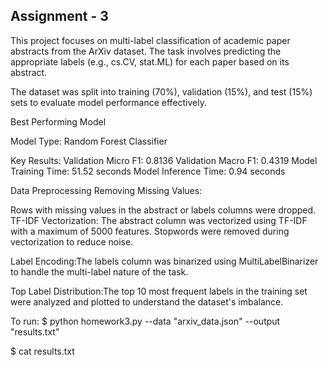 ## Assignment - 3 ##

This project focuses on multi-label classification of academic paper abstracts from the ArXiv dataset. The task involves predicting the appropriate labels (e.g., cs.CV, stat.ML) for each paper based on its abstract.

The dataset was split into training (70%), validation (15%), and test (15%) sets to evaluate model performance effectively.

Best Performing Model

Model Type: Random Forest Classifier

Key Results:
Validation Micro F1: 0.8136
Validation Macro F1: 0.4319
Model Training Time: 51.52 seconds
Model Inference Time: 0.94 seconds

Data Preprocessing
Removing Missing Values:

Rows with missing values in the abstract or labels columns were dropped.
TF-IDF Vectorization: The abstract column was vectorized using TF-IDF with a maximum of 5000 features. Stopwords were removed during vectorization to reduce noise.

Label Encoding:The labels column was binarized using MultiLabelBinarizer to handle the multi-label nature of the task.

Top Label Distribution:The top 10 most frequent labels in the training set were analyzed and plotted to understand the dataset's imbalance.

To run: 
$ python homework3.py --data "arxiv_data.json" --output "results.txt"

$ cat results.txt
